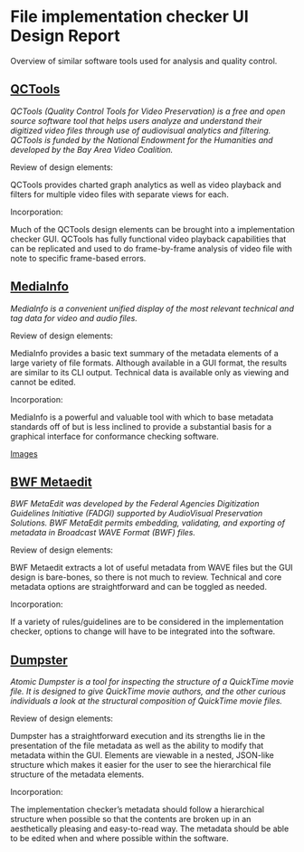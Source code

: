 # File implementation checker UI Design Report

Overview of similar software tools used for analysis and quality control.


## [QCTools](http://www.bavc.org/qctools)

*QCTools (Quality Control Tools for Video Preservation) is a free and open source software tool that helps users analyze and understand their digitized video files through use of audiovisual analytics and filtering. QCTools is funded by the National Endowment for the Humanities and developed by the Bay Area Video Coalition.*

Review of design elements:

QCTools provides charted graph analytics as well as video playback and filters for multiple video files with separate views for each.

Incorporation:

Much of the QCTools design elements can be brought into a implementation checker GUI. QCTools has fully functional video playback capabilities that can be replicated and used to do frame-by-frame analysis of video file with note to specific frame-based errors.

## [MediaInfo](https://mediaarea.net/us/MediaInfo)

*MediaInfo is a convenient unified display of the most relevant technical and tag data for video and audio files.*

Review of design elements:

MediaInfo provides a basic text summary of the metadata elements of a large variety of file formats. Although available in a GUI format, the results are similar to its CLI output. Technical data is available only as viewing and cannot be edited.

Incorporation:

MediaInfo is a powerful and valuable tool  with which to base metadata standards off of but is less inclined to provide a substantial basis for a graphical interface for conformance checking software.

[Images](https://mediaarea.net/en-us/MediaInfo/Screenshots)

## [BWF Metaedit](http://sourceforge.net/projects/bwfmetaedit/)

*BWF MetaEdit was developed by the Federal Agencies Digitization Guidelines Initiative (FADGI) supported by AudioVisual Preservation Solutions. BWF MetaEdit permits embedding, validating, and exporting of metadata in Broadcast WAVE Format (BWF) files.*

Review of design elements:

BWF Metaedit extracts a lot of useful metadata from WAVE files but the GUI design is bare-bones, so there is not much to review. Technical and core metadata options are straightforward and can be toggled as needed.

Incorporation:

If a variety of rules/guidelines are to be considered in the implementation checker, options to change will have to be integrated into the software.

## [Dumpster](http://www.atomicdumpster.com/)

*Atomic Dumpster is a tool for inspecting the structure of a QuickTime movie file. It is designed to give QuickTime movie authors, and the other curious individuals a look at the structural composition of QuickTime movie files.*

Review of design elements:

Dumpster has a straightforward execution and its strengths lie in the presentation of the file metadata as well as the ability to modify that metadata within the GUI. Elements are viewable in a nested, JSON-like structure which makes it easier for the user to see the hierarchical file structure of the metadata elements.

Incorporation:

The implementation checker’s metadata should follow a hierarchical structure when possible so that the contents are broken up in an aesthetically pleasing and easy-to-read way. The metadata should be able to be edited when and where possible within the software.
